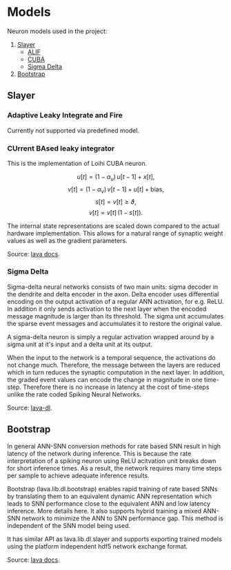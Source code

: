 # Models

Neuron models used in the project:

1. [Slayer](https://lava-nc.org/lava-lib-dl/slayer/slayer.html)
    - [ALIF](https://lava-nc.org/lava-lib-dl/slayer/slayer.html)
    - [CUBA](https://lava-nc.org/lava-lib-dl/slayer/slayer.html)
    - [Sigma Delta](https://lava-nc.org/lava-lib-dl/slayer/slayer.html)
2. [Bootstrap](https://lava-nc.org/lava-lib-dl/bootstrap/bootstrap.html)

## Slayer

### Adaptive Leaky Integrate and Fire

Currently not supported via predefined model.

### CUrrent BAsed leaky integrator

This is the implementation of Loihi CUBA neuron.

$$
u[t] = (1 - \alpha_u) \, u[t-1] + x[t],
$$
$$
v[t] = (1 - \alpha_v) \, v[t-1] + u[t] + \text{bias},
$$
$$
s[t] = v[t] \geq \vartheta,
$$
$$
v[t] = v[t] \, (1 - s[t]).
$$

The internal state representations are scaled down compared to the actual hardware implementation. This allows for a natural range of synaptic weight values as well as the gradient parameters.

Source: [lava docs](https://lava-nc.org/lava-lib-dl/slayer/neuron/neuron.html#module-lava.lib.dl.slayer.neuron.cuba).

### Sigma Delta 

Sigma-delta neural networks consists of two main units: sigma decoder in the dendrite and delta encoder in the axon. Delta encoder uses differential encoding on the output activation of a regular ANN activation, for e.g. ReLU. In addition it only sends activation to the next layer when the encoded message magnitude is larger than its threshold. The sigma unit accumulates the sparse event messages and accumulates it to restore the original value.

A sigma-delta neuron is simply a regular activation wrapped around by a sigma unit at it's input and a delta unit at its output.

When the input to the network is a temporal sequence, the activations do not change much. Therefore, the message between the layers are reduced which in turn reduces the synaptic computation in the next layer. In addition, the graded event values can encode the change in magnitude in one time-step. Therefore there is no increase in latency at the cost of time-steps unlike the rate coded Spiking Neural Networks.

Source: [lava-dl](https://github.com/lava-nc/lava-dl/blob/main/tutorials/lava/lib/dl/slayer/pilotnet/train.ipynb).

## Bootstrap

In general ANN-SNN conversion methods for rate based SNN result in high latency of the network during inference. This is because the rate interpretation of a spiking neuron using ReLU acitvation unit breaks down for short inference times. As a result, the network requires many time steps per sample to achieve adequate inference results.

Bootstrap (lava.lib.dl.bootstrap) enables rapid training of rate based SNNs by translating them to an equivalent dynamic ANN representation which leads to SNN performance close to the equivalent ANN and low latency inference. More details here. It also supports hybrid training a mixed ANN-SNN network to minimize the ANN to SNN performance gap. This method is independent of the SNN model being used.

It has similar API as lava.lib.dl.slayer and supports exporting trained models using the platform independent hdf5 network exchange format.

Source: [lava docs](https://lava-nc.org/dl.html#bootstrap).
